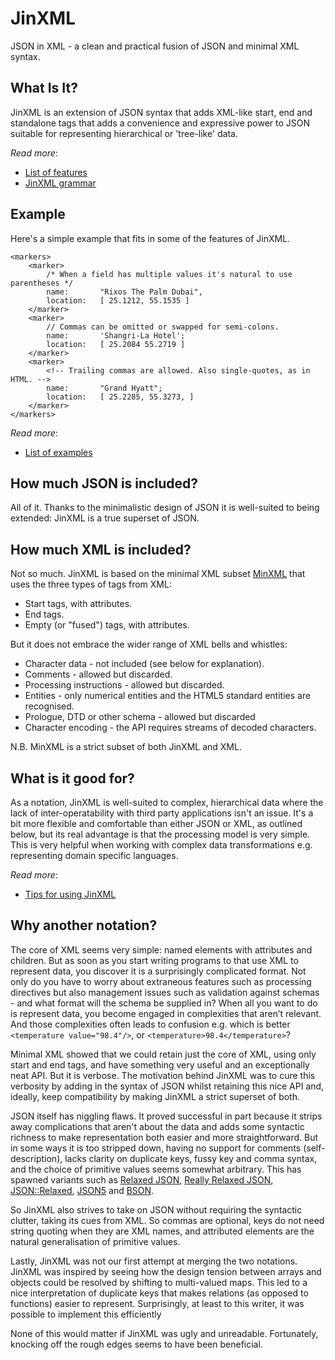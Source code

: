 # JinXML

JSON in XML - a clean and practical fusion of JSON and minimal XML syntax. 

## What Is It?

JinXML is an extension of JSON syntax that adds XML-like start, end and standalone tags that adds a convenience and expressive power to JSON suitable for representing hierarchical or 'tree-like' data. 

_Read more_:
* [List of features](Features.md)
* [JinXML grammar](Grammar.md)


## Example

Here's a simple example that fits in some of the features of JinXML.
```
<markers> 
    <marker>
        /* When a field has multiple values it's natural to use parentheses */
        name:       "Rixos The Palm Dubai",
        location:   [ 25.1212, 55.1535 ]
    </marker>
    <marker>
        // Commas can be omitted or swapped for semi-colons. 
        name:       'Shangri-La Hotel';
        location:   [ 25.2084 55.2719 ]
    </marker>
    <marker>
        <!-- Trailing commas are allowed. Also single-quotes, as in HTML. -->
        name:       "Grand Hyatt";
        location:   [ 25.2285, 55.3273, ]
    </marker>
</markers>
```

_Read more_:
* [List of examples](Examples.md)


## How much JSON is included?

All of it. Thanks to the minimalistic design of JSON it is well-suited to being extended: JinXML is a true superset of JSON.

## How much XML is included?

Not so much. JinXML is based on the minimal XML subset [MinXML](https://github.com/sfkleach/MinXML) that uses the three types of tags from XML:

* Start tags, with attributes.
* End tags.
* Empty (or "fused") tags, with attributes.

But it does not embrace the wider range of XML bells and whistles:

* Character data - not included (see below for explanation).
* Comments - allowed but discarded.
* Processing instructions - allowed but discarded.
* Entities - only numerical entities and the HTML5 standard entities are recognised.
* Prologue, DTD or other schema - allowed but discarded
* Character encoding - the API requires streams of decoded characters.

N.B. MinXML is a strict subset of both JinXML and XML.

## What is it good for?

As a notation, JinXML is well-suited to complex, hierarchical data where the lack of inter-operatability with third party applications isn't an issue. It's a bit more flexible and comfortable than either JSON or XML, as outlined below, but its real advantage is that the processing model is very simple. This is very helpful when working with complex data transformations e.g. representing domain specific languages.

_Read more_:
* [Tips for using JinXML](Tips.md)


## Why another notation?

The core of XML seems very simple: named elements with attributes and children. But as soon as you start writing programs to that use XML to represent data, you discover it is a surprisingly complicated format. Not only do you have to worry about extraneous features such as processing directives but also management issues such as validation against schemas -  and what format will the schema be supplied in? When all you want to do is represent data, you become engaged in complexities that aren’t relevant. And those complexities often leads to confusion e.g. which is better ```<temperature value="98.4"/>```, or ```<temperature>98.4</temperature>```?

Minimal XML showed that we could retain just the core of XML, using only start and end tags, and have something very useful and an exceptionally neat API. But it is verbose. The motivation behind JinXML was to cure this verbosity by adding in the syntax of JSON whilst retaining this nice API and, ideally, keep compatibility by making JinXML a strict superset of both.

JSON itself has niggling flaws. It proved successful in part because it strips away complications that aren't about the data and adds some syntactic richness to make representation both easier and more straightforward. But in some ways it is too stripped down, having no support for comments (self-description), lacks clarity on duplicate keys, fussy key and comma syntax, and the choice of primitive values seems somewhat arbitrary. This has spawned variants such as [Relaxed JSON](http://www.relaxedjson.org/), [Really Relaxed JSON](https://www.npmjs.com/package/really-relaxed-json), [JSON::Relaxed](https://metacpan.org/pod/JSON::Relaxed), [JSON5](https://json5.org) and [BSON](http://bsonspec.org/).

So JinXML also strives to take on JSON without requiring the syntactic clutter, taking its cues from XML. So commas are optional, keys do not need string quoting when they are XML names, and attributed elements are the natural generalisation of primitive values. 

Lastly, JinXML was not our first attempt at merging the two notations. JinXML was inspired by seeing how the design tension between arrays and objects could be resolved by shifting to multi-valued maps. This led to a nice interpretation of duplicate keys that makes relations (as opposed to functions) easier to represent. Surprisingly, at least to this writer, it was possible to implement this efficiently 

None of this would matter if JinXML was ugly and unreadable. Fortunately, knocking off the rough edges seems to have been beneficial. 


